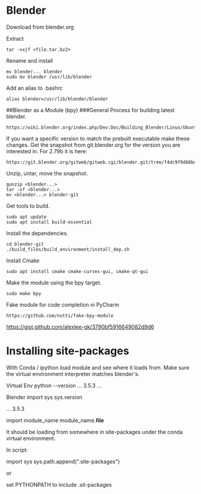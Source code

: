 # Blender

Download from blender.org

Extract
```commandline
tar -vxjf <file.tar.bz2>
```

Rename and install
```commandline
mv blender... blender
sudo mv blender /usr/lib/blender
```

Add an alias to .bashrc

```commandline
alias blender=/usr/lib/blender/blender
```

##Blender as a Module (bpy)
###General Process for building latest blender.
```
https://wiki.blender.org/index.php/Dev:Doc/Building_Blender/Linux/Ubuntu/CMake
```

If you want a specific version to match the prebuilt executable make these changes.
Get the snapshot from git.blender.org for the version you are interested in.
For 2.79b it is here:
```commandline
https://git.blender.org/gitweb/gitweb.cgi/blender.git/tree/f4dc9f9d68bddaa206b692e1d077d1a1f2bb1528
```

Unzip, untar, move the snapshot.
```commandline
gunzip <blender...>
tar -xf <blender...>
mv <blender...> blender-git
```
Get tools to build.
```commandline
sudo apt update
sudo apt install build-essential
```

Install the dependencies.
```commandline
cd blender-git
./build_files/build_environment/install_dep.sh
```

Install Cmake
```commandline
sudo apt install cmake cmake-curses-gui, cmake-qt-gui
```

Make the module using the bpy target.
```commandline
sudo make bpy
```


Fake module for code completion ni PyCharm
```commandline
https://github.com/nutti/fake-bpy-module
```

https://gist.github.com/alexlee-gk/3790bf5916649082d9d6

# Installing site-packages
With Conda / ipython load module and see where it loads from.  Make sure the virtual environment
interpreter matches blender's.

Virtual Env
python --version
... 3.5.3 ...


Blender
import sys
sys.version

... 3.5.3

import module_name
module_name.__file__

It should be loading from somewhere in site-packages under the conda virtual environment.

In script:

import sys
sys.path.append("<virtual-env>.site-packages")

or 

set PYTHONPATH to include <virtual-env>.sit-packages
